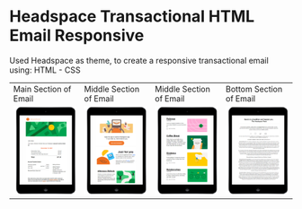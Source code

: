 # Headspace Transactional HTML Email Responsive
  Used Headspace as theme, to create a responsive transactional email using:
  HTML - CSS


<table>
  <tr>
    <td>Main Section of Email</td>
     <td>Middle Section of Email</td>
     <td>Middle Section of Email</td>
     <td>Bottom Section of Email</td>
  </tr>
  <tr>
    <td><img src="img/headspace-top-600px.png" width=202.5 ></td>
    <td><img src="img/headspace-top-middle-600px.png" width=202.5 ></td>
    <td><img src="img/headspace-middle-600px.png" width=202.5 ></td>
    <td><img src="img/headspace-bottom-600px.png" width=202.5 ></td>
  </tr>
 </table>